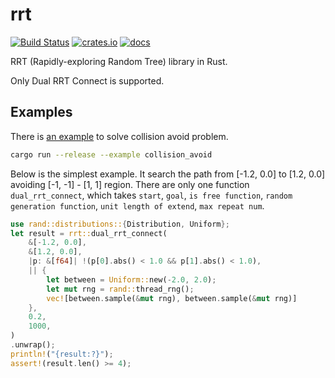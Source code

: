 # rrt

[![Build Status](https://img.shields.io/github/workflow/status/openrr/rrt/CI/main)](https://github.com/openrr/rrt/actions) [![crates.io](https://img.shields.io/crates/v/rrt.svg)](https://crates.io/crates/rrt) [![docs](https://docs.rs/rrt/badge.svg)](https://docs.rs/rrt)

RRT (Rapidly-exploring Random Tree) library in Rust.

Only Dual RRT Connect is supported.

## Examples

There is [an example](https://github.com/openrr/rrt/blob/main/examples/collision_avoid.rs) to solve collision avoid problem.

```bash
cargo run --release --example collision_avoid
```

Below is the simplest example.
It search the path from [-1.2, 0.0] to [1.2, 0.0] avoiding [-1, -1] - [1, 1] region.
There are only one function `dual_rrt_connect`, which takes `start`, `goal`,
`is free function`, `random generation function`, `unit length of extend`, `max repeat num`.

```rust
use rand::distributions::{Distribution, Uniform};
let result = rrt::dual_rrt_connect(
    &[-1.2, 0.0],
    &[1.2, 0.0],
    |p: &[f64]| !(p[0].abs() < 1.0 && p[1].abs() < 1.0),
    || {
        let between = Uniform::new(-2.0, 2.0);
        let mut rng = rand::thread_rng();
        vec![between.sample(&mut rng), between.sample(&mut rng)]
    },
    0.2,
    1000,
)
.unwrap();
println!("{result:?}");
assert!(result.len() >= 4);
```
